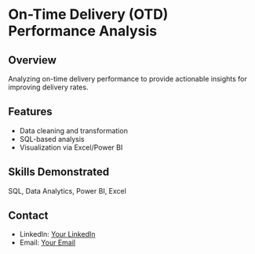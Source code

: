 # On-Time Delivery (OTD) Performance Analysis

## Overview
Analyzing on-time delivery performance to provide actionable insights for improving delivery rates.

## Features
- Data cleaning and transformation
- SQL-based analysis
- Visualization via Excel/Power BI

## Skills Demonstrated
SQL, Data Analytics, Power BI, Excel

## Contact
- LinkedIn: [Your LinkedIn](https://www.linkedin.com/in/carl-l-shaw)
- Email: [Your Email](mailto:carl.shaw42@gmail.com)
